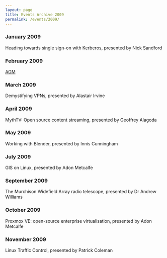 ```yaml
---
layout: page
title: Events Archive 2009
permalink: /events/2009/
---
```


### **January 2009**
Heading towards single sign-on with Kerberos, presented by Nick Sandford

### **February 2009**
[AGM](https://www.plug.org.au/events/AGM/2009)

### **March 2009**
Demystifying VPNs, presented by Alastair Irvine


### **April 2009**
MythTV: Open source content streaming, presented by Geoffrey Alagoda

### **May 2009**
Working with Blender, presented by Innis Cunningham

### **July 2009**
GIS on Linux, presented by Adon Metcalfe

### **September 2009**
The Murchison Widefield Array radio telescope, presented by Dr Andrew Williams

### **October 2009**
Proxmox VE: open-source enterprise virtualisation, presented by Adon Metcalfe

### **November 2009**
Linux Traffic Control, presented by Patrick Coleman
